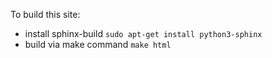 To build this site:
- install sphinx-build `sudo apt-get install python3-sphinx`
- build via make command `make html`